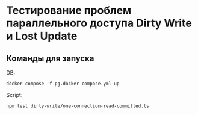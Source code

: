 # Тестирование проблем параллельного доступа Dirty Write и Lost Update

## Команды для запуска

DB:

```
docker compose -f pg.docker-compose.yml up
```

Script:

```
npm test dirty-write/one-connection-read-committed.ts
```
